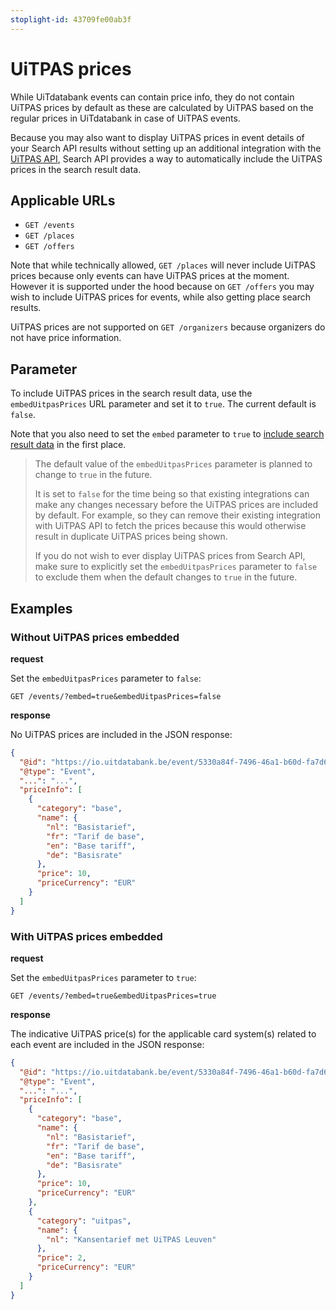 ```yaml
---
stoplight-id: 43709fe00ab3f
---
```


# UiTPAS prices

While UiTdatabank events can contain price info, they do not contain UiTPAS prices by default as these are calculated by UiTPAS based on the regular prices in UiTdatabank in case of UiTPAS events.

Because you may also want to display UiTPAS prices in event details of your Search API results without setting up an additional integration with the [UiTPAS API](https://docs.publiq.be/docs/uitpas), Search API provides a way to automatically include the UiTPAS prices in the search result data.

## Applicable URLs

* `GET /events`
* `GET /places`
* `GET /offers`

Note that while technically allowed, `GET /places` will never include UiTPAS prices because only events can have UiTPAS prices at the moment. However it is supported under the hood because on `GET /offers` you may wish to include UiTPAS prices for events, while also getting place search results.

UiTPAS prices are not supported on `GET /organizers` because organizers do not have price information.

## Parameter

To include UiTPAS prices in the search result data, use the `embedUitpasPrices` URL parameter and set it to `true`. The current default is `false`.

Note that you also need to set the `embed` parameter to `true` to [include search result data](./embedding.md) in the first place.

<!-- theme: warning -->

> The default value of the `embedUitpasPrices` parameter is planned to change to `true` in the future.
>
> It is set to `false` for the time being so that existing integrations can make any changes necessary before the UiTPAS prices are included by default. For example, so they can remove their existing integration with UiTPAS API to fetch the prices because this would otherwise result in duplicate UiTPAS prices being shown.
>
> If you do not wish to ever display UiTPAS prices from Search API, make sure to explicitly set the `embedUitpasPrices` parameter to `false` to exclude them when the default changes to `true` in the future.

## Examples

### Without UiTPAS prices embedded

**request**

Set the `embedUitpasPrices` parameter to `false`:

```
GET /events/?embed=true&embedUitpasPrices=false
```

**response**

No UiTPAS prices are included in the JSON response:

```json
{
  "@id": "https://io.uitdatabank.be/event/5330a84f-7496-46a1-b60d-fa7d62ec5fb8",
  "@type": "Event",
  "...": "...",
  "priceInfo": [
    {
      "category": "base",
      "name": {
        "nl": "Basistarief",
        "fr": "Tarif de base",
        "en": "Base tariff",
        "de": "Basisrate"
      },
      "price": 10,
      "priceCurrency": "EUR"
    }
  ]
}
```

### With UiTPAS prices embedded

**request**

Set the `embedUitpasPrices` parameter to `true`:

```
GET /events/?embed=true&embedUitpasPrices=true
```

**response**

The indicative UiTPAS price(s) for the applicable card system(s) related to each event are included in the JSON response:

```json
{
  "@id": "https://io.uitdatabank.be/event/5330a84f-7496-46a1-b60d-fa7d62ec5fb8",
  "@type": "Event",
  "...": "...",
  "priceInfo": [
    {
      "category": "base",
      "name": {
        "nl": "Basistarief",
        "fr": "Tarif de base",
        "en": "Base tariff",
        "de": "Basisrate"
      },
      "price": 10,
      "priceCurrency": "EUR"
    },
    {
      "category": "uitpas",
      "name": {
        "nl": "Kansentarief met UiTPAS Leuven"
      },
      "price": 2,
      "priceCurrency": "EUR"
    }
  ]
}
```
